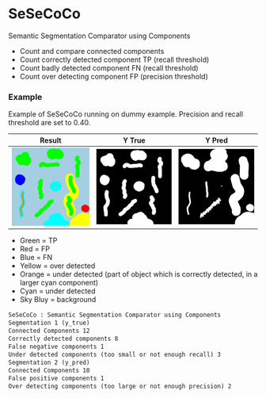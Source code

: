 # SeSeCoCo
Semantic Segmentation Comparator using Components

* Count and compare connected components
* Count correctly detected component TP (recall threshold)
* Count badly detected component FN (recall threshold)
* Count over detecting component FP (precision threshold)

### Example

Example of SeSeCoCo running on dummy example. Precision and recall threshold are set to 0.40.

| Result | Y True | Y Pred|
|-|-|-|
|![segmentation y_true](example/compare.png)|![segmentation y_true](example/seg1.png)|![segmentation y_true](example/seg2.png)|
* Green = TP
* Red = FP
* Blue = FN
* Yellow = over detected
* Orange = under detected (part of object which is correctly detected, in a larger cyan component)
* Cyan = under detected
* Sky Bluy = background

```
SeSeCoCo : Semantic Segmentation Comparator using Components
Segmentation 1 (y_true)
Connected Components 12
Correctly detected components 8
False negative components 1
Under detected components (too small or not enough recall) 3
Segmentation 2 (y_pred)
Connected Components 10
False positive components 1
Over detecting components (too large or not enough precision) 2
```
